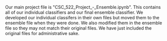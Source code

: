 Our main project file is "CSC_522_Project_-_Ensemble.ipynb". This contains all of our individual classifiers and our final ensemble classifier.
We developed our individual classifers in their own files but moved them to the ensemble file when they were done. We also modified them in the ensemble file so they may not match their original files. We have just included the original files for administrative sake.
